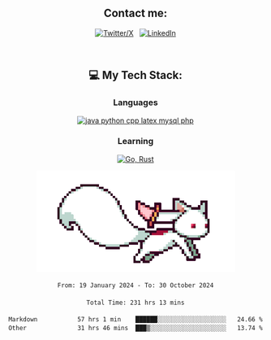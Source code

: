 

<div align="center">

## Contact me:

[![Twitter/X](https://skillicons.dev/icons?i=twitter)](https://twitter.com/erikskopp) &nbsp;
[![LinkedIn](https://skillicons.dev/icons?i=linkedin)](www.linkedin.com/in/erik-skopp) 

<div align="center">
<br>

## 💻 My Tech Stack:

### Languages

[![java python cpp latex mysql php](https://skillicons.dev/icons?i=java,python,cpp,latex,mysql,php)](https://skillicons.dev)

### Learning

[![Go, Rust](https://skillicons.dev/icons?i=go,rust)](https://skillicons.dev)

<center>

<img src="kyubey.gif" alt="Alt-Text" title="" >

</center>


<!--START_SECTION:waka-->

```txt
From: 19 January 2024 - To: 30 October 2024

Total Time: 231 hrs 13 mins

Markdown           57 hrs 1 min    ██████░░░░░░░░░░░░░░░░░░░   24.66 %
Other              31 hrs 46 mins  ███▒░░░░░░░░░░░░░░░░░░░░░   13.74 %
```

<!--END_SECTION:waka-->

